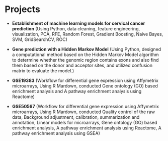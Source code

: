 # Projects

- **Establishment of machine learning models for cervical cancer prediction** (Using Python, data cleaning, feature engineering, visualization, PCA, RFE, Random Forest, Gradient Boosting, Naive Bayes, SVM, GridSearchCV, ROC)

- **Gene prediction with a Hidden Markov Model** (Using Python, designed a computational method based on the Hidden Markov Model algorithm to determine whether the genomic region contains exons and also find them based on the donor and acceptor sites, and utilized confusion matrix to evaluate the model.)

- **GSE19383** (Workflow for differential gene expression using Affymetrix microarrays, Using R Mardown, conducted Gene ontology (GO) based enrichment analysis and A pathway enrichment analysis using Reactome) 

- **GSE50567** (Workflow for differential gene expression using Affymetrix microarrays, Using R Mardown, conducted Quality control of the raw data, Background adjustment, calibration, summarization and annotation, Linear models for microarrays, Gene ontology (GO) based enrichment analysis, A pathway enrichment analysis using Reactome, A pathway enrichment analysis using GSEA) 

